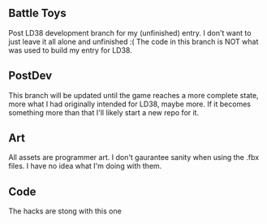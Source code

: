 ## Battle Toys

Post LD38 development branch for my (unfinished) entry. I don't want to just leave it all alone and unfinished :(
The code in this branch is NOT what was used to build my entry for LD38.


## PostDev ##

This branch will be updated until the game reaches a more complete state, more what I had originally intended for LD38, maybe more.
If it becomes something more than that I'll likely start a new repo for it.

## Art

All assets are programmer art. I don't gaurantee sanity when using the .fbx files. I have no idea what I'm doing with them.

## Code

The hacks are stong with this one